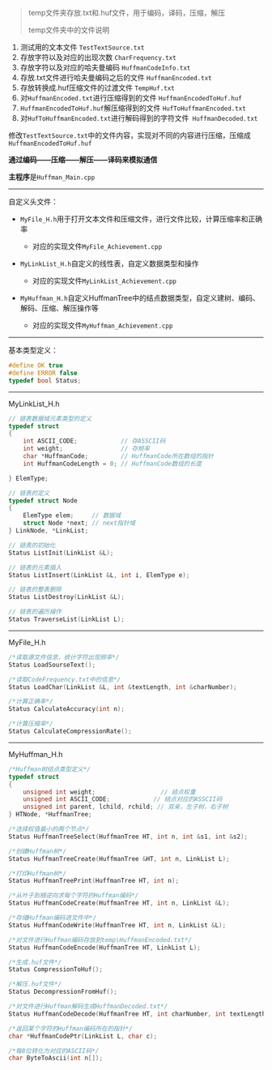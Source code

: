 > temp文件夹存放.txt和.huf文件，用于编码，译码，压缩，解压
>
> temp文件夹中的文件说明

1. 测试用的文本文件 `TestTextSource.txt`
2. 存放字符以及对应的出现次数 `CharFrequency.txt`
3. 存放字符以及对应的哈夫曼编码 `HuffmanCodeInfo.txt`
4. 存放.txt文件进行哈夫曼编码之后的文件 `HuffmanEncoded.txt`
5. 存放转换成.huf压缩文件的过渡文件 `TempHuf.txt`
6. 对`HuffmanEncoded.txt`进行压缩得到的文件 `HuffmanEncodedToHuf.huf `
7. `HuffmanEncodedToHuf.huf`解压缩得到的文件 `HufToHuffmanEncoded.txt`
8. 对`HufToHuffmanEncoded.txt`进行解码得到的字符文件` HuffmanDecoded.txt`

修改`TestTextSource.txt`中的文件内容，实现对不同的内容进行压缩，压缩成`HuffmanEncodedToHuf.huf`

**通过编码——压缩——解压——译码来模拟通信**

**主程序**是`Huffman_Main.cpp`

---

自定义头文件：

* `MyFile_H.h`用于打开文本文件和压缩文件，进行文件比较，计算压缩率和正确率
  * 对应的实现文件`MyFile_Achievement.cpp`

* `MyLinkList_H.h`自定义的线性表，自定义数据类型和操作
  * 对应的实现文件`MyLinkList_Achievement.cpp`
* `MyHuffman_H.h`自定义HuffmanTree中的结点数据类型，自定义建树、编码、解码、压缩、解压操作等
  * 对应的实现文件`MyHuffman_Achievement.cpp`

---

基本类型定义：

```cpp
#define OK true
#define ERROR false
typedef bool Status;
```

---

MyLinkList_H.h

```cpp
// 链表数据域元素类型的定义
typedef struct
{
    int ASCII_CODE;            // 存ASSCII码
    int weight;                // 存频率
    char *HuffmanCode;         // HuffmanCode所在数组的指针
    int HuffmanCodeLength = 0; // HuffmanCode数组的长度

} ElemType;

// 链表的定义
typedef struct Node
{
    ElemType elem;     // 数据域
    struct Node *next; // next指针域
} LinkNode, *LinkList;

// 链表的初始化
Status ListInit(LinkList &L);

// 链表的元素插入
Status ListInsert(LinkList &L, int i, ElemType e);

// 链表的整表删除
Status ListDestroy(LinkList &L);

// 链表的遍历操作
Status TraverseList(LinkList L);
```

---

MyFile_H.h

```cpp
/*读取源文件信息，统计字符出现频率*/
Status LoadSourseText();

/*读取CodeFrequency.txt中的信息*/
Status LoadChar(LinkList &L, int &textLength, int &charNumber);

/*计算正确率*/
Status CalculateAccuracy(int n);

/*计算压缩率*/
Status CalculateCompressionRate();
```

---

MyHuffman_H.h

```cpp
/*Huffman树结点类型定义*/
typedef struct
{
    unsigned int weight;                  // 结点权重
    unsigned int ASCII_CODE;            // 结点对应的ASSCII码
    unsigned int parent, lchild, rchild; // 双亲，左子树，右子树
} HTNode, *HuffmanTree;

/*选择权值最小的两个节点*/
Status HuffmanTreeSelect(HuffmanTree HT, int n, int &s1, int &s2);

/*创建Huffman树*/
Status HuffmanTreeCreate(HuffmanTree &HT, int n, LinkList L);

/*打印Huffman树*/
Status HuffmanTreePrint(HuffmanTree HT, int n);

/*从叶子到根逆向求每个字符的Huffman编码*/
Status HuffmanCodeCreate(HuffmanTree HT, int n, LinkList &L);

/*存储Huffman编码进文件中*/
Status HuffmanCodeWrite(HuffmanTree HT, int n, LinkList &L);

/*对文件进行Huffman编码存放到temp\HuffmanEncoded.txt*/
Status HuffmanCodeEncode(HuffmanTree HT, LinkList L);

/*生成.huf文件*/
Status CompressionToHuf();

/*解压.huf文件*/
Status DecompressionFromHuf();

/*对文件进行Huffman解码生成HuffmanDecoded.txt*/
Status HuffmanCodeDecode(HuffmanTree HT, int charNumber, int textLength);

/*返回某个字符的Huffman编码所在的指针*/
char *HuffmanCodePtr(LinkList L, char c);

/*每8位转化为对应的ASCII码*/
char ByteToAscii(int n[]);
```
